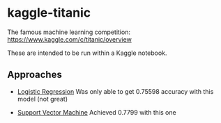# kaggle-titanic
The famous machine learning competition: https://www.kaggle.com/c/titanic/overview

These are intended to be run within a Kaggle notebook.

## Approaches

- [Logistic Regression](logistic_regression.py) Was only able to get 0.75598 accuracy with this model (not great)

- [Support Vector Machine](svm.py) Achieved 0.7799 with this one

